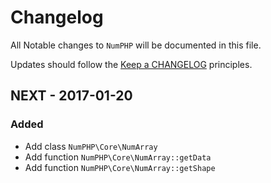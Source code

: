 # Changelog

All Notable changes to `NumPHP` will be documented in this file.

Updates should follow the [Keep a CHANGELOG](http://keepachangelog.com/) principles.

## NEXT - 2017-01-20

### Added
- Add class `NumPHP\Core\NumArray`
- Add function `NumPHP\Core\NumArray::getData`
- Add function `NumPHP\Core\NumArray::getShape`
